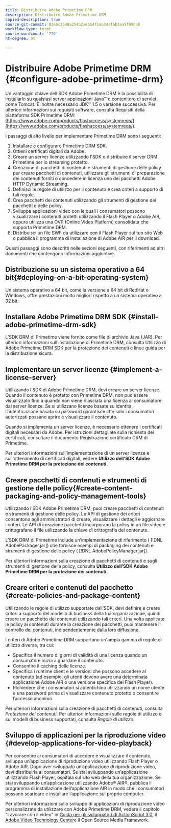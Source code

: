 ```yaml
---
title: Distribuire Adobe Primetime DRM
description: Distribuire Adobe Primetime DRM
copied-description: true
source-git-commit: 02ebc3548a254b2a6554f1ab34afbb3ea5f09bb8
workflow-type: tm+mt
source-wordcount: '770'
ht-degree: 0%

---
```


# Distribuire Adobe Primetime DRM {#configure-adobe-primetime-drm}

Un vantaggio chiave dell’SDK Adobe Primetime DRM è la possibilità di installarlo su qualsiasi server applicazioni Java™ o contenitore di servlet, come Tomcat. È inoltre necessario JDK™ 1.5 o versione successiva. Per ulteriori informazioni sui requisiti software, consulta Requisiti della piattaforma SDK Primetime DRM: [https://www.adobe.com/products/flashaccess/systemreqs/](https://www.adobe.com/products/flashaccess/systemreqs/).

I passaggi di alto livello per implementare Primetime DRM sono i seguenti:

1. Installare e configurare Primetime DRM SDK.
1. Ottieni certificati digitali da Adobe.
1. Creare un server licenze utilizzando l&#39;SDK o distribuire il server DRM Primetime per lo streaming protetto.
1. Creazione di pacchetti di contenuti e strumenti di gestione delle policy per creare pacchetti di contenuti, utilizzare gli strumenti di preparazione dei contenuti forniti o concedere in licenza uno dei pacchetti Adobe HTTP Dynamic Streaming.
1. Definisci le regole di utilizzo per il contenuto e crea criteri a supporto di tali regole.
1. Crea pacchetti dei contenuti utilizzando gli strumenti di gestione dei pacchetti e delle policy.
1. Sviluppa applicazioni video con le quali i consumatori possono visualizzare i contenuti protetti utilizzando il Flash Player o Adobe AIR, oppure utilizza una OVP (Online Video Platform) consolidata che supporta Primetime DRM.
1. Distribuisci un file SWF da utilizzare con il Flash Player sul tuo sito Web o pubblica il programma di installazione di Adobe AIR per il download.

Questi passaggi sono descritti nelle sezioni seguenti, con riferimenti ad altri documenti che contengono informazioni aggiuntive.

## Distribuzione su un sistema operativo a 64 bit{#deploying-on-a-bit-operating-system}

Un sistema operativo a 64 bit, come la versione a 64 bit di RedHat o Windows, offre prestazioni molto migliori rispetto a un sistema operativo a 32 bit.

## Installare Adobe Primetime DRM SDK {#install-adobe-primetime-drm-sdk}

L’SDK DRM di Primetime viene fornito come file di archivio Java (JAR). Per ulteriori informazioni sull’installazione di Primetime DRM, consulta Utilizzo di Adobe Primetime DRM SDK per la protezione dei contenuti e linee guida per la distribuzione sicura.

## Implementare un server licenze {#implement-a-license-server}

Utilizzando l’SDK di Adobe Primetime DRM, devi creare un server licenze. Quando il contenuto è protetto con Primetime DRM, non può essere visualizzato fino a quando non viene rilasciata una licenza al consumatore dal server licenze. Se si utilizzano licenze basate su identità, l’autenticazione basata su password garantisce che solo i consumatori autorizzati possano aprire e visualizzare il contenuto.

Quando si implementa un server licenze, è necessario ottenere i certificati digitali necessari da Adobe. Per istruzioni dettagliate sulla richiesta dei certificati, consultare il documento Registrazione certificato DRM di Primetime.

Per ulteriori informazioni sull&#39;implementazione di un server licenze e sull&#39;ottenimento di certificati digitali, vedere **Utilizzo dell’SDK Adobe Primetime DRM per la protezione dei contenuti.**

## Creare pacchetti di contenuti e strumenti di gestione delle policy{#create-content-packaging-and-policy-management-tools}

Utilizzando l’SDK Adobe Primetime DRM, puoi creare pacchetti di contenuti e strumenti di gestione delle policy. Le API di gestione dei criteri consentono agli amministratori di creare, visualizzare i dettagli e aggiornare i criteri. Le API di creazione pacchetti incorporano la policy in un file video e crittografano il file utilizzando la chiave di crittografia del contenuto.

L’SDK DRM di Primetime include un’implementazione di riferimento ( [!DNL AdobePackager.jar]) che fornisce esempi di packaging dei contenuti e strumenti di gestione delle policy ( [!DNL AdobePolicyManager.jar]).

Per ulteriori informazioni sulla creazione di pacchetti di contenuti e sugli strumenti di gestione delle policy, consulta **Utilizzo dell’SDK Adobe Primetime DRM per la protezione dei contenuti.**

## Creare criteri e contenuti del pacchetto {#create-policies-and-package-content}

Utilizzando le regole di utilizzo supportate dall’SDK, devi definire e creare criteri a supporto del modello di business della tua organizzazione, quindi creare un pacchetto dei contenuti utilizzando tali criteri. Una volta applicate le policy ai contenuti durante la creazione dei pacchetti, puoi mantenere il controllo dei contenuti, indipendentemente dalla loro diffusione.

I criteri di Adobe Primetime DRM supportano un&#39;ampia gamma di regole di utilizzo diverse, tra cui:

* Specifica il numero di giorni di validità di una licenza quando un consumatore inizia a guardare il contenuto.
* Consentire il caching delle licenze.
* Specifica i runtime client e le versioni che possono accedere al contenuto (ad esempio, gli utenti devono avere una determinata applicazione Adobe AIR o una versione specifica del Flash Player).
* Richiedere che i consumatori si autentichino utilizzando un nome utente e una password prima di visualizzare contenuto protetto o consentire l’accesso anonimo.

Per ulteriori informazioni sulla creazione di pacchetti di contenuti, consulta *Protezione dei contenuti*. Per ulteriori informazioni sulle regole di utilizzo e sui modelli di business supportati, consulta *Regole di utilizzo*.

## Sviluppo di applicazioni per la riproduzione video {#develop-applications-for-video-playback}

Per consentire ai consumatori di accedere e visualizzare il contenuto, sviluppa un’applicazione di riproduzione video utilizzando Flash Player o Adobe AIR. Dopo aver sviluppato un’applicazione di riproduzione video, devi distribuirla ai consumatori. Se stai sviluppando un’applicazione utilizzando Flash Player, ospitala sul sito web della tua organizzazione. Se stai sviluppando un’applicazione utilizzando Adobe® AIR®, pubblica il programma di installazione dell’applicazione AIR in modo che i consumatori possano scaricare e installare l’applicazione sul proprio computer.

Per ulteriori informazioni sullo sviluppo di applicazioni di riproduzione video personalizzate da utilizzare con Adobe Primetime DRM, vedere il capitolo &quot;Lavorare con il video&quot; in [Guida per gli sviluppatori di ActionScript 3.0](https://help.adobe.com/en_US/as3/dev/WS9936fa0d5984e93b3f4f38ec1272a447844-8000.html), il [Adobe Video Technology Center](https://www.adobe.com/devnet/video/)e il Open Source Media Framework.
